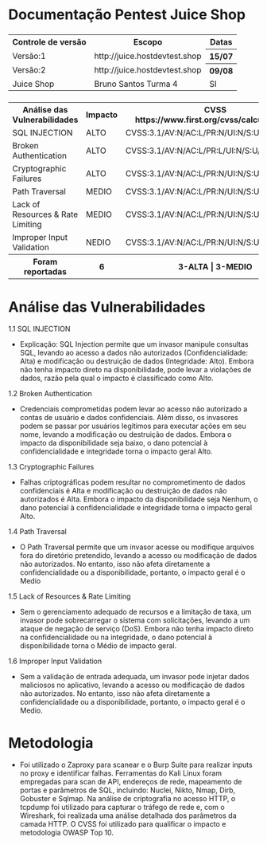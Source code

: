 # Documentação Pentest Juice Shop

<h3>
    <table>
        <tr>
            <th>Controle de versão</th>
                <th> Escopo </th>
                <th> Datas</th>
        </tr>
        <tr>
            <td>Versão:1</td>
            <td>http://juice.hostdevtest.shop</td>
            <th> 15/07</th>
       <tr>
           <tr>
            <td>Versão:2</td>
            <td>http://juice.hostdevtest.shop</td>
            <th> 09/08</th>
       <tr>
            <td>Juice Shop</td>
            <td>Bruno Santos Turma 4 </td>
              <td>   SI </td>
            </td>
            <tr>
    </table>
</h3> 
</p>

<h3>
    <table>
        <tr>
            <th>Análise das Vulnerabilidades</th>
                <th> Impacto </th>
                <th>  CVSS https://www.first.org/cvss/calculator/3.1  </th>
        </tr>
        <tr>
            <td>SQL INJECTION </td>
            <td> ALTO </td>
            <td> CVSS:3.1/AV:N/AC:L/PR:N/UI:N/S:U/C:H/I:H/A:N </td>
       <tr>
             <td>Broken Authentication</td>
            <td> ALTO </td>
            <td> CVSS:3.1/AV:N/AC:L/PR:L/UI:N/S:U/C:H/I:H/A:L </td>
       <tr>
       <tr>
            <td>Cryptographic Failures</td>
            <td> ALTO </td>
            <td> CVSS:3.1/AV:N/AC:L/PR:N/UI:N/S:U/C:H/I:H/A:N </td>
   <tr>
       <tr>
            <td>Path Traversal </td>
            <td>MEDIO</td>
            <td> CVSS:3.1/AV:N/AC:L/PR:N/UI:N/S:U/C:N/I:H/A:N </td>
   <tr>
       <tr>
             <td>Lack of Resources & Rate Limiting</td>
            <td>MEDIO</td>
            <td> CVSS:3.1/AV:N/AC:L/PR:N/UI:N/S:U/C:N/I:H/A:N </td>
   <tr>
       <tr>
             <td>Improper Input Validation</td>
            <td>NEDIO </td>
            <td> CVSS:3.1/AV:N/AC:L/PR:N/UI:N/S:U/C:N/I:H/A:N  </td>
            <tr>
            <tr>
            <th>Foram reportadas</th>
                <th> 6 </th>
                <th> 3-ALTA | 3-MEDIO </th> 
        </tr>
    </table>
</h3> 
</p>

# Análise das Vulnerabilidades
1.1 SQL INJECTION
- Explicação: SQL Injection permite que um invasor manipule consultas SQL, levando ao acesso a dados não autorizados (Confidencialidade: Alta) e modificação ou destruição de dados (Integridade: Alto). Embora não tenha impacto direto na disponibilidade, pode levar a violações de dados, razão pela qual o impacto é classificado como Alto.

  
1.2 Broken Authentication 
- Credenciais comprometidas podem levar ao acesso não autorizado a contas de usuário e dados confidenciais. Além disso, os invasores podem se passar por usuários legítimos para executar ações em seu nome, levando a modificação ou destruição de dados. Embora o impacto da disponibilidade seja baixo, o dano potencial à confidencialidade e integridade torna o impacto geral Alto.
  
1.3 Cryptographic Failures 
- Falhas criptográficas podem resultar no comprometimento de dados confidenciais é Alta e modificação ou destruição de dados não autorizados é Alta. Embora o impacto da disponibilidade seja Nenhum, o dano potencial à confidencialidade e integridade torna o impacto geral Alto. 

1.4 Path Traversal 
- O Path Traversal permite que um invasor acesse ou modifique arquivos fora do diretório pretendido, levando a acesso ou modificação de dados não autorizados. No entanto, isso não afeta diretamente a confidencialidade ou a disponibilidade, portanto, o impacto geral é o Medio
  
1.5 Lack of Resources & Rate Limiting 
- Sem o gerenciamento adequado de recursos e a limitação de taxa, um invasor pode sobrecarregar o sistema com solicitações, levando a um ataque de negação de serviço (DoS). Embora não tenha impacto direto na confidencialidade ou na integridade, o dano potencial à disponibilidade torna o Médio de impacto geral.
  
1.6 Improper Input Validation 
- Sem a validação de entrada adequada, um invasor pode injetar dados maliciosos no aplicativo, levando a acesso ou modificação de dados não autorizados. No entanto, isso não afeta diretamente a confidencialidade ou a disponibilidade, portanto, o impacto geral é o Medio.

# Metodologia

- Foi utilizado o Zaproxy para scanear e o Burp Suite para realizar inputs no proxy e identificar falhas. Ferramentas do Kali Linux foram empregadas para scan de API, endereços de rede, mapeamento de portas e parâmetros de SQL, incluindo: Nuclei, Nikto, Nmap, Dirb, Gobuster e Sqlmap.
Na análise de criptografia no acesso HTTP, o tcpdump foi utilizado para capturar o tráfego de rede e, com o Wireshark, foi realizada uma análise detalhada dos parâmetros da camada HTTP.
O CVSS foi utilizado para qualificar o impacto e metodologia OWASP Top 10.
